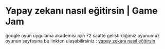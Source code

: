 # Yapay zekanı nasıl eğitirsin | Game Jam
google oyun uygulama akademisi için 72 saatte geliştirdiğimiz oyunumuz 
oyunun sayfasına bu linkten ulaşabilirsiniz : [yapay zekanı nasıl eğitirsin](https://rabirey.itch.io/yapay-zekan-nasil-egitirsin)
